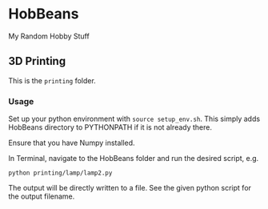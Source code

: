 # HobBeans
My Random Hobby Stuff

## 3D Printing
This is the `printing` folder.

### Usage
Set up your python environment with `source setup_env.sh`. This simply adds HobBeans directory to PYTHONPATH if it is not already there.

Ensure that you have Numpy installed.

In Terminal, navigate to the HobBeans folder and run the desired script, e.g.

  `python printing/lamp/lamp2.py`

The output will be directly written to a file. See the given python script for the output filename.
